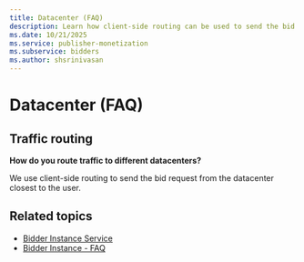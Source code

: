 ```yaml
---
title: Datacenter (FAQ)
description: Learn how client-side routing can be used to send the bid request from the datacenter closest to the user.   
ms.date: 10/21/2025
ms.service: publisher-monetization
ms.subservice: bidders
ms.author: shsrinivasan
---
```



# Datacenter (FAQ)

## Traffic routing

**How do you route traffic to different datacenters?**

We use client-side routing to send the bid request from the datacenter closest to the user.

## Related topics

- [Bidder Instance Service](bidder-instance-service.md)
- [Bidder Instance - FAQ](bidder-instance---faq.md)
